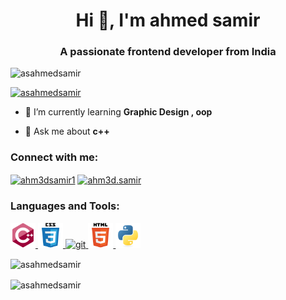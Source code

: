 <h1 align="center">Hi 👋, I'm ahmed samir</h1>
<h3 align="center">A passionate frontend developer from India</h3>

<p align="left"> <img src="https://komarev.com/ghpvc/?username=asahmedsamir&label=Profile%20views&color=0e75b6&style=flat-square" alt="asahmedsamir" /> </p>

<p align="left"> <a href="https://github.com/ryo-ma/github-profile-trophy"><img src="https://github-profile-trophy.vercel.app/?username=asahmedsamir" alt="asahmedsamir" /></a> </p>

- 🌱 I’m currently learning **Graphic Design , oop**

- 💬 Ask me about **c++**

<h3 align="left">Connect with me:</h3>
<p align="left">
<a href="https://fb.com/ahm3dsamir1" target="blank"><img align="center" src="https://raw.githubusercontent.com/rahuldkjain/github-profile-readme-generator/master/src/images/icons/Social/facebook.svg" alt="ahm3dsamir1" height="30" width="40" /></a>
<a href="https://instagram.com/ahm3d.samir" target="blank"><img align="center" src="https://raw.githubusercontent.com/rahuldkjain/github-profile-readme-generator/master/src/images/icons/Social/instagram.svg" alt="ahm3d.samir" height="30" width="40" /></a>
</p>

<h3 align="left">Languages and Tools:</h3>
<p align="left"> <a href="https://www.w3schools.com/cpp/" target="_blank" rel="noreferrer"> <img src="https://raw.githubusercontent.com/devicons/devicon/master/icons/cplusplus/cplusplus-original.svg" alt="cplusplus" width="40" height="40"/> </a> <a href="https://www.w3schools.com/css/" target="_blank" rel="noreferrer"> <img src="https://raw.githubusercontent.com/devicons/devicon/master/icons/css3/css3-original-wordmark.svg" alt="css3" width="40" height="40"/> </a> <a href="https://git-scm.com/" target="_blank" rel="noreferrer"> <img src="https://www.vectorlogo.zone/logos/git-scm/git-scm-icon.svg" alt="git" width="40" height="40"/> </a> <a href="https://www.w3.org/html/" target="_blank" rel="noreferrer"> <img src="https://raw.githubusercontent.com/devicons/devicon/master/icons/html5/html5-original-wordmark.svg" alt="html5" width="40" height="40"/> </a> <a href="https://www.python.org" target="_blank" rel="noreferrer"> <img src="https://raw.githubusercontent.com/devicons/devicon/master/icons/python/python-original.svg" alt="python" width="40" height="40"/> </a> </p>

<p><img align="center" src="https://github-readme-stats.vercel.app/api/top-langs?username=asahmedsamir&show_icons=true&theme=highcontrast&locale=en&layout=compact" alt="asahmedsamir" /></p>

<p><img align="center" src="https://github-readme-streak-stats.herokuapp.com/?user=asahmedsamir&theme=dark" alt="asahmedsamir" /></p>

